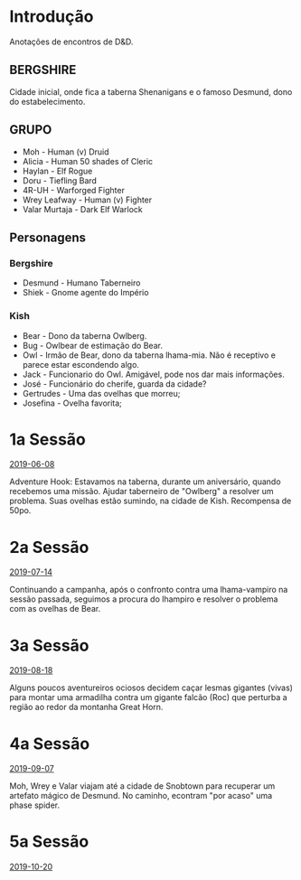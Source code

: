 
# Introdução

Anotações de encontros de D&D.

## BERGSHIRE

Cidade inicial, onde fica a taberna Shenanigans e o famoso Desmund, dono do estabelecimento.

## GRUPO
* Moh			- Human (v) Druid
* Alicia		- Human 50 shades of Cleric 
* Haylan		- Elf Rogue 
* Doru			- Tiefling Bard 
* 4R-UH			- Warforged Fighter
* Wrey Leafway	- Human (v) Fighter
* Valar Murtaja - Dark Elf Warlock


## Personagens

### Bergshire
* Desmund	- Humano Taberneiro
* Shiek		- Gnome agente do Império

### Kish

* Bear 	- Dono da taberna Owlberg. 
* Bug 	- Owlbear de estimação do Bear.
* Owl 	- Irmão de Bear, dono da taberna lhama-mia. Não é receptivo e parece estar escondendo algo.
* Jack 	- Funcionario do Owl. Amigável, pode nos dar mais informações.
* José	- Funcionário do cherife, guarda da cidade?
* Gertrudes - Uma das ovelhas que morreu;
* Josefina - Ovelha favorita;

# 1a Sessão

[2019-06-08](1-anotacoes.md)

Adventure Hook: Estavamos na taberna, durante um aniversário, quando recebemos uma missão. Ajudar taberneiro de "Owlberg" a resolver um problema. Suas ovelhas estão sumindo, na cidade de Kish. Recompensa de 50po.

# 2a Sessão

[2019-07-14](2-anotacoes.md)

Continuando a campanha, após o confronto contra uma lhama-vampiro na sessão passada, seguimos a procura do lhampiro e resolver o problema com as ovelhas de Bear. 


# 3a Sessão
[2019-08-18](3-anotacoes.md)

Alguns poucos aventureiros ociosos decidem caçar lesmas gigantes (vivas) para
montar uma armadilha contra um gigante falcão (Roc) que perturba a região ao redor
da montanha Great Horn.

# 4a Sessão
[2019-09-07](4-anotacoes.md)

Moh, Wrey e Valar viajam até a cidade de Snobtown para recuperar um artefato mágico
de Desmund. No caminho, econtram "por acaso" uma phase spider.


# 5a Sessão
[2019-10-20](4-anotacoes.md)




